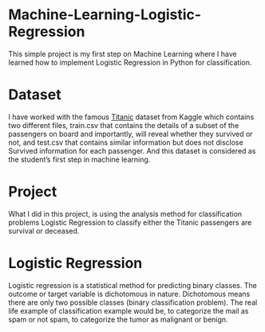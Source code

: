 # Machine-Learning-Logistic-Regression
This simple project is my first step on Machine Learning where I have learned how to implement Logistic Regression in Python for classification.

# Dataset
I have worked with the famous [Titanic](https://www.kaggle.com/c/titanic) dataset from Kaggle which contains two different files, train.csv that contains the details of a subset of the passengers on board and importantly, will reveal whether they survived or not, and test.csv that contains similar information but does not disclose Survived information for each passenger. And this dataset is considered as the student’s first step in machine learning.

# Project
What I did in this project, is using the analysis method for classification problems Logistic Regression to classify either the Titanic passengers are survival or deceased.

# Logistic Regression
Logistic regression is a statistical method for predicting binary classes. The outcome or target variable is dichotomous in nature. Dichotomous means there are only two possible classes (binary classification problem). The real life example of classification example would be, to categorize the mail as spam or not spam, to categorize the tumor as malignant or benign.
